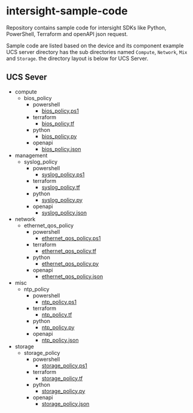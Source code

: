 # intersight-sample-code
Repository contains sample code for intersight SDKs like Python, PowerShell, Terraform and openAPI json request.

Sample code are listed based on the device and its component example UCS server directory has the sub directories named `Compute`, `Network`, `Mix` and `Storage`.
the directory layout is below for UCS Server.

## UCS Sever

- compute
    - bios_policy
        - powershell
            - [bios_policy.ps1](https://github.com/cisco-intersight/intersight-sample-code/blob/main/ucs_server/compute/bios_policy/powershell/bios_policy.ps1)
        - terraform
            - [bios_policy.tf](https://github.com/cisco-intersight/intersight-sample-code/blob/main/ucs_server/compute/bios_policy/terraform/bios_policy.tf)
        - python
            - [bios_policy.py](https://github.com/cisco-intersight/intersight-sample-code/blob/main/ucs_server/compute/bios_policy/python/bios_policy.py)
        - openapi
            - [bios_policy.json](https://github.com/cisco-intersight/intersight-sample-code/blob/main/ucs_server/compute/bios_policy/openapi/bios_policy.json)
- management
    - syslog_policy
        - powershell
            - [syslog_policy.ps1](https://github.com/cisco-intersight/intersight-sample-code/blob/main/ucs_server/management/syslog_policy/powershell/syslog_policy.ps1)
        - terraform
            - [syslog_policy.tf](https://github.com/cisco-intersight/intersight-sample-code/blob/main/ucs_server/management/syslog_policy/terraform/syslog_policy.tf)
        - python
            - [syslog_policy.py](https://github.com/cisco-intersight/intersight-sample-code/blob/main/ucs_server/management/syslog_policy/python/syslog_policy.py)
        - openapi
            - [syslog_policy.json](https://github.com/cisco-intersight/intersight-sample-code/blob/main/ucs_server/management/syslog_policy/openapi/syslog_policy.json)
- network
    - ethernet_qos_policy
        - powershell
            - [ethernet_qos_policy.ps1](https://github.com/cisco-intersight/intersight-sample-code/blob/main/ucs_server/network/ethernet_qos_policy/powershell/ethernet_qos_policy.ps1)
        - terraform
            - [ethernet_qos_policy.tf](https://github.com/cisco-intersight/intersight-sample-code/blob/main/ucs_server/network/ethernet_qos_policy/terraform/ethernet_qos_policy.tf)
        - python
            - [ethernet_qos_policy.py](https://github.com/cisco-intersight/intersight-sample-code/blob/main/ucs_server/network/ethernet_qos_policy/python/ethernet_qos_policy.py)
        - openapi
            - [ethernet_qos_policy.json](https://github.com/cisco-intersight/intersight-sample-code/blob/main/ucs_server/network/ethernet_qos_policy/openapi/ethernet_qos_policy.json)
- misc
    - ntp_policy
        - powershell
            - [ntp_policy.ps1](https://github.com/cisco-intersight/intersight-sample-code/blob/main/ucs_server/misc/ntp_policy/powershell/ntp_policy.ps1)
        - terraform
            - [ntp_policy.tf](https://github.com/cisco-intersight/intersight-sample-code/blob/main/ucs_server/misc/ntp_policy/terraform/ntp_policy.tf)
        - python
            - [ntp_policy.py](https://github.com/cisco-intersight/intersight-sample-code/blob/main/ucs_server/misc/ntp_policy/python/ntp_policy.py)
        - openapi
            - [ntp_policy.json](https://github.com/cisco-intersight/intersight-sample-code/blob/main/ucs_server/misc/ntp_policy/openapi/ntp_policy.json)
- storage
    - storage_policy
        - powershell
            - [storage_policy.ps1](https://github.com/cisco-intersight/intersight-sample-code/blob/main/ucs_server/storage/storage_policy/powershell/storage_policy.ps1)
        - terraform
            - [storage_policy.tf](https://github.com/cisco-intersight/intersight-sample-code/blob/main/ucs_server/storage/storage_policy/terraform/storage_policy.tf)
        - python
            - [storage_policy.py](https://github.com/cisco-intersight/intersight-sample-code/blob/main/ucs_server/storage/storage_policy/python/storage_policy.py)
        - openapi
            - [storage_policy.json](https://github.com/cisco-intersight/intersight-sample-code/blob/main/ucs_server/storage/storage_policy/openapi/storage_policy.json)
